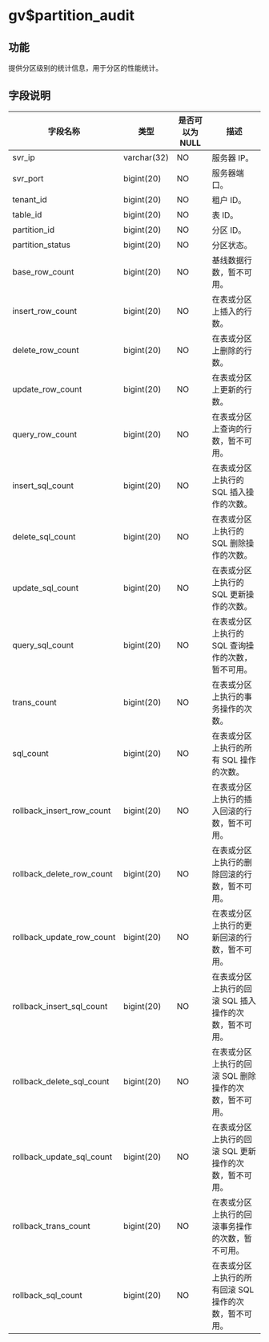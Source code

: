 gv$partition_audit 
=======================================



功能 
-----------

提供分区级别的统计信息，用于分区的性能统计。

字段说明 
-------------



|         **字段名称**          |   **类型**    | **是否可以为 NULL** |            **描述**             |
|---------------------------|-------------|----------------|-------------------------------|
| svr_ip                    | varchar(32) | NO             | 服务器 IP。                       |
| svr_port                  | bigint(20)  | NO             | 服务器端口。                        |
| tenant_id                 | bigint(20)  | NO             | 租户 ID。                        |
| table_id                  | bigint(20)  | NO             | 表 ID。                         |
| partition_id              | bigint(20)  | NO             | 分区 ID。                        |
| partition_status          | bigint(20)  | NO             | 分区状态。                         |
| base_row_count            | bigint(20)  | NO             | 基线数据行数，暂不可用。                  |
| insert_row_count          | bigint(20)  | NO             | 在表或分区上插入的行数。                  |
| delete_row_count          | bigint(20)  | NO             | 在表或分区上删除的行数。                  |
| update_row_count          | bigint(20)  | NO             | 在表或分区上更新的行数。                  |
| query_row_count           | bigint(20)  | NO             | 在表或分区上查询的行数，暂不可用。             |
| insert_sql_count          | bigint(20)  | NO             | 在表或分区上执行的 SQL 插入操作的次数。        |
| delete_sql_count          | bigint(20)  | NO             | 在表或分区上执行的 SQL 删除操作的次数。        |
| update_sql_count          | bigint(20)  | NO             | 在表或分区上执行的 SQL 更新操作的次数。        |
| query_sql_count           | bigint(20)  | NO             | 在表或分区上执行的 SQL 查询操作的次数，暂不可用。   |
| trans_count               | bigint(20)  | NO             | 在表或分区上执行的事务操作的次数。             |
| sql_count                 | bigint(20)  | NO             | 在表或分区上执行的所有 SQL 操作的次数。        |
| rollback_insert_row_count | bigint(20)  | NO             | 在表或分区上执行的插入回滚的行数，暂不可用。        |
| rollback_delete_row_count | bigint(20)  | NO             | 在表或分区上执行的删除回滚的行数，暂不可用。        |
| rollback_update_row_count | bigint(20)  | NO             | 在表或分区上执行的更新回滚的行数，暂不可用。        |
| rollback_insert_sql_count | bigint(20)  | NO             | 在表或分区上执行的回滚 SQL 插入操作的次数，暂不可用。 |
| rollback_delete_sql_count | bigint(20)  | NO             | 在表或分区上执行的回滚 SQL 删除操作的次数，暂不可用。 |
| rollback_update_sql_count | bigint(20)  | NO             | 在表或分区上执行的回滚 SQL 更新操作的次数，暂不可用。 |
| rollback_trans_count      | bigint(20)  | NO             | 在表或分区上执行的回滚事务操作的次数，暂不可用。      |
| rollback_sql_count        | bigint(20)  | NO             | 在表或分区上执行的所有回滚 SQL 操作的次数，暂不可用。 |

